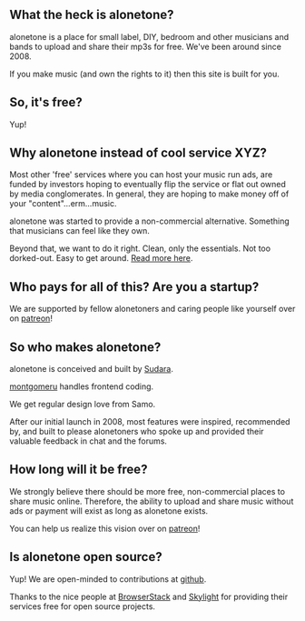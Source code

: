 ## What the heck is alonetone?

alonetone is a place for small label, DIY, bedroom and other musicians and bands to upload and share their mp3s for free. We've been around since 2008.

If you make music (and own the rights to it) then this site is built for you.


## So, it's free?

Yup!


## Why alonetone instead of cool service XYZ?

Most other 'free' services where you can host your music run ads, are funded by investors hoping to eventually flip the service or flat out owned by media conglomerates. In general, they are hoping to make money off of your "content"...erm...music.

alonetone was started to provide a non-commercial alternative. Something that musicians can feel like they own.

Beyond that, we want to do it right. Clean, only the essentials. Not too dorked-out. Easy to get around. [Read more here](/about/why-i-built-alonetone).


## Who pays for all of this? Are you a startup?

We are supported by fellow alonetoners and caring people like yourself over on [patreon](http://patreon.com/alonetone)!

## So who makes alonetone?

alonetone is conceived and built by [Sudara](/sudara).

[montgomeru](/montgomeru) handles frontend coding.

We get regular design love from Samo.

After our initial launch in 2008, most features were inspired, recommended by, and built to please alonetoners who spoke up and provided their valuable feedback in chat and the forums.


## How long will it be free?

We strongly believe there should be more free, non-commercial places to share music online. Therefore, the ability to upload and share music without ads or payment will exist as long as alonetone exists.

You can help us realize this vision over on [patreon](http://patreon.com/alonetone)!

## Is alonetone open source?

Yup! We are open-minded to contributions at [github](http://github.com/sudara/alonetone).

Thanks to the nice people at [BrowserStack](https://browserstack.com) and [Skylight](https://skylight.io) for providing their services free for open source projects.
